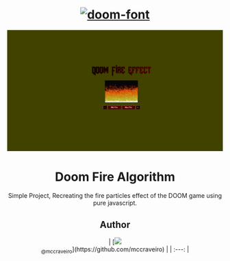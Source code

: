 


<h1 align="center" >
  <a href="https://fontmeme.com/doom-font/"><img src="https://fontmeme.com/permalink/211015/70899727f7c97240063c5f4d37356491.png" alt="doom-font" border="0" left="60"    ></a></h1>

<p align="center">
  <a href="">
    <img src=".github/Doomfire.gif" width="800">
  </a>
</p>


<h1 align="center"> Doom Fire Algorithm</h1>

<p align="center">Simple Project, Recreating the fire particles effect of the DOOM game using pure javascript.</p>

 <h2 align="center" >Author</h2>
 <div align="center"> 
| [<img  src="https://avatars0.githubusercontent.com/u/782333?v=3&s=115"><br><sub>@mccraveiro</sub>](https://github.com/mccraveiro) |
| :---: |
</div>
